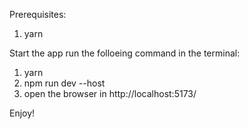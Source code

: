 Prerequisites:
1. yarn

Start the app run the folloeing command in the terminal:
1. yarn
2. npm run dev --host
3. open the browser in http://localhost:5173/

Enjoy!

